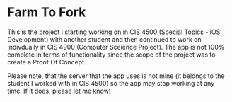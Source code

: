 # Farm To Fork

This is the project I starting working on in CIS 4500 (Special Topics - iOS Development) with another student and then continued to work on indivdually in CIS 4900 (Computer Sceience Project). The app is not 100% complete in terms of functionality since the scope of the project was to create a Proof Of Concept.

Please note, that the server that the app uses is not mine (it belongs to the student I worked with in CIS 4500) so the app may stop working at any time. If it does, please let me know!
